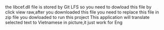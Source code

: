 the libcef.dll file is stored by Git LFS so you need to dowload this file by click view raw,after you downloaded this file you need to replace this file in zip file you dowloaded to run this project
This application will translate selected text to Vietnamese in picture,it just work for Eng
